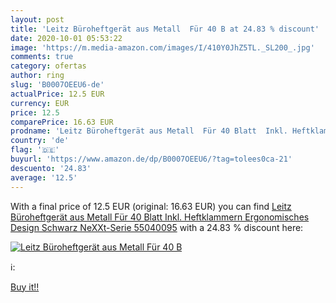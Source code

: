 ```yaml
---
layout: post
title: 'Leitz Büroheftgerät aus Metall  Für 40 B at 24.83 % discount'
date: 2020-10-01 05:53:22
image: 'https://m.media-amazon.com/images/I/410Y0JhZ5TL._SL200_.jpg'
comments: true
category: ofertas
author: ring
slug: 'B0007OEEU6-de'
actualPrice: 12.5 EUR
currency: EUR
price: 12.5
comparePrice: 16.63 EUR
prodname: 'Leitz Büroheftgerät aus Metall  Für 40 Blatt  Inkl. Heftklammern  Ergonomisches Design  Schwarz  NeXXt-Serie  55040095'
country: 'de'
flag: '🇩🇪'
buyurl: 'https://www.amazon.de/dp/B0007OEEU6/?tag=tolees0ca-21'
descuento: '24.83'
average: '12.5'
---
```


With a final price of 12.5 EUR (original: 16.63 EUR) you can find [Leitz Büroheftgerät aus Metall  Für 40 Blatt  Inkl. Heftklammern  Ergonomisches Design  Schwarz  NeXXt-Serie  55040095](https://www.amazon.de/dp/B0007OEEU6/?tag=tolees0ca-21) with a  24.83 % discount here:

[![Leitz Büroheftgerät aus Metall  Für 40 B](https://m.media-amazon.com/images/I/410Y0JhZ5TL._SL200_.jpg)](https://www.amazon.de/dp/B0007OEEU6/?tag=tolees0ca-21)

ℹ️:


[Buy it!!](https://www.amazon.de/dp/B0007OEEU6/?tag=tolees0ca-21)
